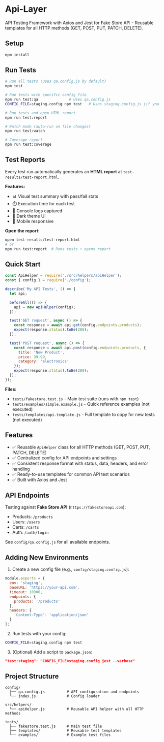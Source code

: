 # Api-Layer

API Testing Framework with Axios and Jest for Fake Store API - Reusable templates for all HTTP methods (GET, POST, PUT, PATCH, DELETE).

## Setup

```bash
npm install
```

## Run Tests

```bash
# Run all tests (uses qa.config.js by default)
npm test

# Run tests with specific config file
npm run test:qa              # Uses qa.config.js
CONFIG_FILE=staging.config npm test   # Uses staging.config.js (if you create it)

# Run tests and open HTML report
npm run test:report

# Watch mode (auto-run on file changes)
npm run test:watch

# Coverage report
npm run test:coverage
```

## Test Reports

Every test run automatically generates an **HTML report** at `test-results/test-report.html`.

**Features:**
- 📊 Visual test summary with pass/fail stats
- ⏱️ Execution time for each test
- 📝 Console logs captured
- 🎨 Dark theme UI
- 📱 Mobile responsive

**Open the report:**
```bash
open test-results/test-report.html
# or
npm run test:report  # Runs tests + opens report
```

## Quick Start

```javascript
const ApiHelper = require('./src/helpers/apiHelper');
const { config } = require('./config');

describe('My API Tests', () => {
  let api;

  beforeAll(() => {
    api = new ApiHelper(config);
  });

  test('GET request', async () => {
    const response = await api.get(config.endpoints.products);
    expect(response.status).toBe(200);
  });

  test('POST request', async () => {
    const response = await api.post(config.endpoints.products, {
      title: 'New Product',
      price: 99.99,
      category: 'electronics'
    });
    expect(response.status).toBe(200);
  });
});
```

**Files:**
- `tests/fakestore.test.js` - Main test suite (runs with `npm test`)
- `tests/examples/simple.example.js` - Quick reference examples (not executed)
- `tests/templates/api.template.js` - Full template to copy for new tests (not executed)

## Features

- ✅ Reusable `ApiHelper` class for all HTTP methods (GET, POST, PUT, PATCH, DELETE)
- ✅ Centralized config for API endpoints and settings
- ✅ Consistent response format with status, data, headers, and error handling
- ✅ Ready-to-use templates for common API test scenarios
- ✅ Built with Axios and Jest

## API Endpoints

Testing against **Fake Store API** (`https://fakestoreapi.com`):
- Products: `/products`
- Users: `/users`
- Carts: `/carts`
- Auth: `/auth/login`

See `config/qa.config.js` for all available endpoints.

## Adding New Environments

1. Create a new config file (e.g., `config/staging.config.js`):
```javascript
module.exports = {
  env: 'staging',
  baseURL: 'https://your-api.com',
  timeout: 10000,
  endpoints: {
    products: '/products'
  },
  headers: {
    'Content-Type': 'application/json'
  }
};
```

2. Run tests with your config:
```bash
CONFIG_FILE=staging.config npm test
```

3. (Optional) Add a script to `package.json`:
```json
"test:staging": "CONFIG_FILE=staging.config jest --verbose"
```

## Project Structure

```
config/
  ├── qa.config.js          # API configuration and endpoints
  └── index.js              # Config loader

src/helpers/
  └── apiHelper.js          # Reusable API helper with all HTTP methods

tests/
  ├── fakestore.test.js     # Main test file
  ├── templates/            # Reusable test templates
  └── examples/             # Example test files
```

